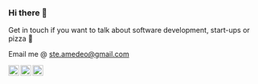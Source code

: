 ### Hi there 👋

<p>
Get in touch if you want to talk about software development, start-ups or pizza 🍕
</p>


Email me @ [ste.amedeo@gmail.com](mailto:ste.amedeo@gmail.com)

<a href="https://www.linkedin.com/in/steamedeo/"><img align="left" src="https://github.com/steamedeo/backend-roadmap/blob/8ba17b989e66e696ca907e3184e4140037854b75/images/linkedin.svg" alt="LinkedIn" width="21px"/></a>
<a href="https://www.instagram.com/steamedeo/"><img align="left" src="https://github.com/steamedeo/backend-roadmap/blob/8ba17b989e66e696ca907e3184e4140037854b75/images/instagram.svg" alt="Instagram" width="21px"/></a>
<a href="https://medium.com/@steamedeo"><img align="left" src="https://github.com/steamedeo/backend-roadmap/blob/8ba17b989e66e696ca907e3184e4140037854b75/images/medium.svg" alt="Medium" width="21px"/></a>
